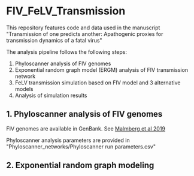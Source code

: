 # FIV_FeLV_Transmission

This repository features code and data used in the manuscript "Transmission of one predicts another: Apathogenic proxies for transmission dynamics of a fatal virus"

The analysis pipeline follows the following steps:
1. Phyloscanner analysis of FIV genomes
2. Exponential random graph model (ERGM) analysis of FIV transmission network
3. FeLV transmission simulation based on FIV model and 3 alternative models
4. Analysis of simulation results

## 1. Phyloscanner analysis of FIV genomes
FIV genomes are available in GenBank. See [Malmberg et al 2019](https://doi.org/10.6084/m9.figshare.c.4693550)

Phyloscanner analysis parameters are provided in "Phyloscanner_networks/Phyloscanner run parameters.csv"

## 2. Exponential random graph modeling
